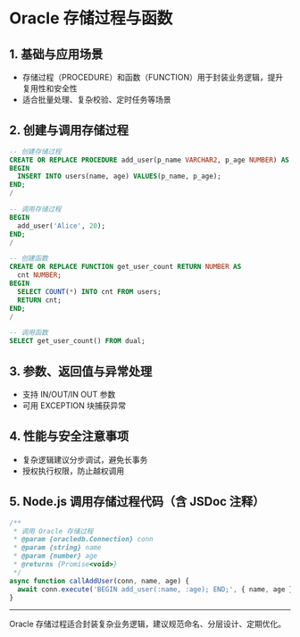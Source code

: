# Oracle 存储过程与函数

## 1. 基础与应用场景
- 存储过程（PROCEDURE）和函数（FUNCTION）用于封装业务逻辑，提升复用性和安全性
- 适合批量处理、复杂校验、定时任务等场景

## 2. 创建与调用存储过程
```sql
-- 创建存储过程
CREATE OR REPLACE PROCEDURE add_user(p_name VARCHAR2, p_age NUMBER) AS
BEGIN
  INSERT INTO users(name, age) VALUES(p_name, p_age);
END;
/

-- 调用存储过程
BEGIN
  add_user('Alice', 20);
END;
/

-- 创建函数
CREATE OR REPLACE FUNCTION get_user_count RETURN NUMBER AS
  cnt NUMBER;
BEGIN
  SELECT COUNT(*) INTO cnt FROM users;
  RETURN cnt;
END;
/

-- 调用函数
SELECT get_user_count() FROM dual;
```

## 3. 参数、返回值与异常处理
- 支持 IN/OUT/IN OUT 参数
- 可用 EXCEPTION 块捕获异常

## 4. 性能与安全注意事项
- 复杂逻辑建议分步调试，避免长事务
- 授权执行权限，防止越权调用

## 5. Node.js 调用存储过程代码（含 JSDoc 注释）
```js
/**
 * 调用 Oracle 存储过程
 * @param {oracledb.Connection} conn
 * @param {string} name
 * @param {number} age
 * @returns {Promise<void>}
 */
async function callAddUser(conn, name, age) {
  await conn.execute('BEGIN add_user(:name, :age); END;', { name, age });
}
```

---

Oracle 存储过程适合封装复杂业务逻辑，建议规范命名、分层设计、定期优化。 